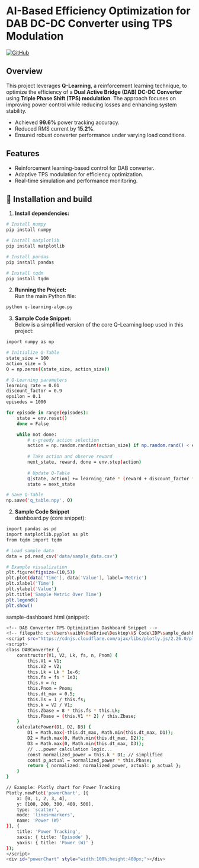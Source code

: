 # AI-Based Efficiency Optimization for DAB DC-DC Converter using TPS Modulation

[![GitHub](https://img.shields.io/badge/GitHub-Repository-blue?logo=github)](https://github.com/VaibhavUNavalagi/AI-Based-Efficiency-Optimization-for-DAB-DC-DC-Converter-using-TPS-Modulation)

## Overview
This project leverages **Q-Learning**, a reinforcement learning technique, to optimize the efficiency of a **Dual Active Bridge (DAB) DC-DC Converter** using **Triple Phase Shift (TPS) modulation**. The approach focuses on improving power control while reducing losses and enhancing system stability.

- Achieved **99.6%** power tracking accuracy.
- Reduced RMS current by **15.2%**.
- Ensured robust converter performance under varying load conditions.

## Features
- Reinforcement learning-based control for DAB converter.
- Adaptive TPS modulation for efficiency optimization.
- Real-time simulation and performance monitoring.

## 🔹 Installation and build

1. **Install dependencies:**  

```bash
# Install numpy
pip install numpy

# Install matplotlib
pip install matplotlib

# Install pandas
pip install pandas

# Install tqdm
pip install tqdm
```

2. **Running the Project:**  
Run the main Python file:
```bash
python q-learning-algo.py
```

3. **Sample Code Snippet:**  
Below is a simplified version of the core Q-Learning loop used in this project:
```bash
import numpy as np

# Initialize Q-Table
state_size = 100
action_size = 5
Q = np.zeros((state_size, action_size))

# Q-Learning parameters
learning_rate = 0.01
discount_factor = 0.9
epsilon = 0.1
episodes = 1000

for episode in range(episodes):
    state = env.reset()
    done = False

    while not done:
        # ε-greedy action selection
        action = np.random.randint(action_size) if np.random.rand() < epsilon else np.argmax(Q[state])
        
        # Take action and observe reward
        next_state, reward, done = env.step(action)
        
        # Update Q-Table
        Q[state, action] += learning_rate * (reward + discount_factor * np.max(Q[next_state]) - Q[state, action])
        state = next_state

# Save Q-Table
np.save('q_table.npy', Q)
```

2. **Sample Code Snippet**  
dashboard.py (core snippet):
```bash
import pandas as pd
import matplotlib.pyplot as plt
from tqdm import tqdm

# Load sample data
data = pd.read_csv('data/sample_data.csv')

# Example visualization
plt.figure(figsize=(10,5))
plt.plot(data['Time'], data['Value'], label='Metric')
plt.xlabel('Time')
plt.ylabel('Value')
plt.title('Sample Metric Over Time')
plt.legend()
plt.show()
```
sample-dashboard.html (snippet):
```bash
<!-- DAB Converter TPS Optimization Dashboard Snippet -->
<!-- filepath: c:\Users\vaibh\OneDrive\Desktop\VS Code\IDP\sample_dashboard.html -->
<script src="https://cdnjs.cloudflare.com/ajax/libs/plotly.js/2.26.0/plotly.min.js"></script>
<script>
class DABConverter {
    constructor(V1, V2, Lk, fs, n, Pnom) {
        this.V1 = V1;
        this.V2 = V2;
        this.Lk = Lk * 1e-6;
        this.fs = fs * 1e3;
        this.n = n;
        this.Pnom = Pnom;
        this.dt_max = 0.5;
        this.Ts = 1 / this.fs;
        this.k = V2 / V1;
        this.Zbase = 8 * this.fs * this.Lk;
        this.Pbase = (this.V1 ** 2) / this.Zbase;
    }
    calculatePower(D1, D2, D3) {
        D1 = Math.max(-this.dt_max, Math.min(this.dt_max, D1));
        D2 = Math.max(0, Math.min(this.dt_max, D2));
        D3 = Math.max(0, Math.min(this.dt_max, D3));
        // ...power calculation logic...
        const normalized_power = this.k * D1; // simplified
        const p_actual = normalized_power * this.Pbase;
        return { normalized: normalized_power, actual: p_actual };
    }
}

// Example: Plotly chart for Power Tracking
Plotly.newPlot('powerChart', [{
    x: [0, 1, 2, 3, 4],
    y: [100, 200, 300, 400, 500],
    type: 'scatter',
    mode: 'lines+markers',
    name: 'Power (W)'
}], {
    title: 'Power Tracking',
    xaxis: { title: 'Episode' },
    yaxis: { title: 'Power (W)' }
});
</script>
<div id="powerChart" style="width:100%;height:400px;"></div>
```






